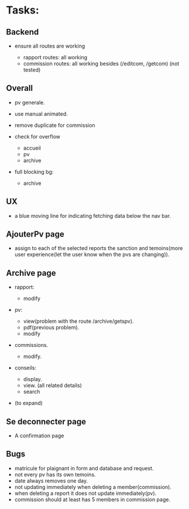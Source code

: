 # Tasks:

## Backend

- ensure all routes are working

  - rapport routes: all working
  - commission routes: all working besides (/editcom, /getcom) (not tested)

## Overall

- pv generale.
- use manual animated.
- remove duplicate for commission
- check for overflow

  - accueil
  - pv
  - archive

- full blocking bg:
  - archive

## UX

- a blue moving line for indicating fetching data below the nav bar.

## AjouterPv page

- assign to each of the selected reports the sanction and temoins(more user experience(let the user know when the pvs are changing)).

## Archive page

- rapport:

  - modify

- pv:

  - view(problem with the route /archive/getspv).
  - pdf(previous problem).
  - modify

- commissions.

  - modify.

- conseils:

  - display.
  - view. (all related details)
  - search

- (to expand)

## Se deconnecter page

- A confirmation page

## Bugs

- matricule for plaignant in form and database and request.
- not every pv has its own temoins.
- date always removes one day.
- not updating immediately when deleting a member(commission).
- when deleting a report it does not update immediately(pv).
- commission should at least has 5 members in commission page.

